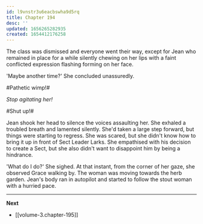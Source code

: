 ```yaml
---
id: l9vnstr3u6eacbswha9d5rq
title: Chapter 194
desc: ''
updated: 1656265282935
created: 1654412176258
---
```


The class was dismissed and everyone went their way, except for Jean who remained in place for a while silently chewing on her lips with a faint conflicted expression flashing forming on her face.

'Maybe another time?' She concluded unassuredly.

#Pathetic wimp!#

*Stop agitating her!*

#Shut up!#

Jean shook her head to silence the voices assaulting her. She exhaled a troubled breath and lamented silently. She'd taken a large step forward, but things were starting to regress. She was scared, but she didn't know how to bring it up in front of Sect Leader Larks. She empathised with his decision to create a Sect, but she also didn't want to disappoint him by being a hindrance.

'What do I do?' She sighed. At that instant, from the corner of her gaze, she observed Grace walking by. The woman was moving towards the herb garden. Jean's body ran in autopilot and started to follow the stout woman with a hurried pace.

____

**Next**
* [[volume-3.chapter-195]]